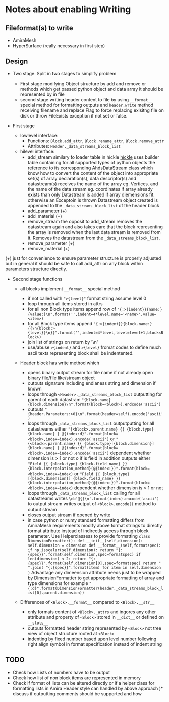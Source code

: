Notes about enabling Writing
============================

Fileformat(s) to write
----------------------
 * AmiraMesh 
 * HyperSurface (really necessary in first step)



Design
--------
 * Two stage:
   Split in two stages to simplify problem
   - First stage modifying Object structure by add and remove or methods which get
     passed python object and data array it should be represented by in file
   - second stage writing header content to file by using `__format__` special method
     for formatting outputs and `header.write` method receiving
     filename and replace Flag to force replacing exisitng file on disk
     or throw FileExists exception if not set or false.

 * First stage 
   - lowlevel interface:
     * Functions: `Block.add_attr`, `Block.rename_attr`, `Block.remove_attr`
     * Attributes: `Header._data_streams_block_list`
   - hilevel interface:
     * add_stream
       similary to loader table in hickle [hickle](https://github.com/telegraphic/hickle)
       uses  builder table containing for all supported types of python objects the
       reference to its corresponding AhdsDataStream class which know how to convert the
       content of the object into appropriate set(s) of array declaration(s),
	   data descriptor(s) and datastream(s) receives the name of the array eg. Vertices.
	   and the name of the data stream eg. coordinates if array already exists than only
	   Datastream is added if array diemensions fit. otherwise an Exceptoin is thrown
	   Datastream object created is appended to the `_data_streams_block_list` of the 
       header block 
     * add_parameter (+)
     * add_material (+)
     * remove_stream
       the opposit to add_stream removes the datastream again and also takes care that 
       the block representing the array is removed when the last data stream is removed
       from it. Removes the datastream from the `_data_streams_block_list`.
     * remove_parameter (+)
     * remove_material (+)

  (+) just for convenience to ensure parameter structure is properly adjusted
      but in general it should be safe to call add_attr on any block within 
      parameters structure directly.

 * Second stage functions
   - all blocks implement `__format__` special method 
   	 + if not called with `">{level}"` format string assume level 0
     + loop through all items stored in attrs
     + for all non Block type items append row of
       `"{:>{indent}}{name:} {value:}\n".format('',indent=4*level,name='<name>',value=<item>)`
     + for all Block type items append
       `"{:>{indent}}{block.name:} {{\n{block:>{level}}\n}}".format('',indent=4*level,level=level+1,block<Block>)`
	 + join list of strings on return by '\n'
	 + use/abuse `>{indent}` and `>{level}` fromat codes to define much ascii texts
       representing block shall be indentented.
   - Header block has write method which
	 + opens binary output stream for file name if not already open binary file/file like/stream object
     + outputs signature including endianess string and dimension if known
     + loops through `<Header>._data_streams_block_list` outputting for parent of each datastram
       `"{block.name} {block.dimension}\n".format(block=<block>).endcode('ascii')`
     + outputs `"{header.Parameters:>0}\n".format(header=self).encode('ascii')`
	 + loops through `_data_streams_block_list` outputputting for all datastreams either
       `"{<block>.parent.name} {{ {block.type} {block.name} } @{index:d}".format(block=<block>,index=index).encode('ascii')` or
       `"{<block>.parent.name} {{ {block.type}[{block.dimension}] {block.name} } @{index:d}".format(block=<block>,index=index).encode('ascii')`
	   dependent whether dimension is > 1 or not
	   o if is field in addition outputs either
         `"Field {{ {block.type} {block.field_name} }} {block.interpolation_method}(@{index:})".format(block=<block>,index=index)` or
         `"Field {{ {block.type}[{block.dimension}] {block.field_name} }} {block.interpolation_method}(@{index:})".format(block=<block>,index=index)`
		 dependent whether dimension is > 1 or not
	 + loops through `_data_streams_block_list` calling for all datastreams 
	   writes `\nb'@{}\n'.format(index).encode('ascii')` to output stream
       writes output of `<block>.encode()` method to output stream
     + closes output stream if opened by write
	 + in case python or numy standard formatting differs from AmiraMesh requirements
       modify above format strings to directly format attribute instead of indirectly
       access through block parameter. Use Helperclassess to provide formatting
       `
       class DimensionFormatter():
			def __init__(self,dimension):
				self.dimension = dimension
            def __format__(self,formatspec):
                if np.isscalar(self.dimension):
                    return "{:{spec}}".format(self.dimension,spec=formatspec)
                if len(dimension) < 2:
                    return "{:{spec}}".format(self.dimension[0],spec=formatspec)
                return " ".join(
					"{:{spec}}".format(item) for item in self.dimension
				)
       `
       Advantage any dimeension attribute needs just to be wrapped by DimensionFormatter
       to get appropriate formatting of array and type dimensions for example 
       `"{:d}".format(DimensionFormatter(header._data_streams_block_list[0].parent.dimension))`

   - Differences of `<Block>.__format__` compared to `<Block>.__str__`
     + only formats content of  `<Block>._attrs` and ingores any other
       attribute and property of `<Block>` stored in `__dict__` or defined
       on `__slots__`
     + outputs formatted header string represented by `<Block>` not tree
       view of object structure rooted at `<Block>`
     + indenting by fixed number based upon level number following right
       align symbol in format specification instead of indent string
     

TODO
----
  * Check how Lists of numbers have to be output
  * Check how list of non block items are represented in memory
  * Check if format of lists can be altered directly or if a helper class for
    formatting lists in Amira Header style can handled by above approach
  )* discuss if outputting comments should be supported and how
